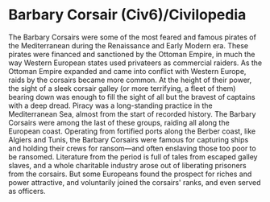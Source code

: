 # Barbary Corsair (Civ6)/Civilopedia

The Barbary Corsairs were some of the most feared and famous pirates of the Mediterranean during the Renaissance and Early Modern era. These pirates were financed and sanctioned by the Ottoman Empire, in much the way Western European states used privateers as commercial raiders. As the Ottoman Empire expanded and came into conflict with Western Europe, raids by the corsairs became more common. At the height of their power, the sight of a sleek corsair galley (or more terrifying, a fleet of them) bearing down was enough to fill the sight of all but the bravest of captains with a deep dread.
Piracy was a long-standing practice in the Mediterranean Sea, almost from the start of recorded history. The Barbary Corsairs were among the last of these groups, raiding all along the European coast. Operating from fortified ports along the Berber coast, like Algiers and Tunis, the Barbary Corsairs were famous for capturing ships and holding their crews for ransom—and often enslaving those too poor to be ransomed. Literature from the period is full of tales from escaped galley slaves, and a whole charitable industry arose out of liberating prisoners from the corsairs. But some Europeans found the prospect for riches and power attractive, and voluntarily joined the corsairs' ranks, and even served as officers.